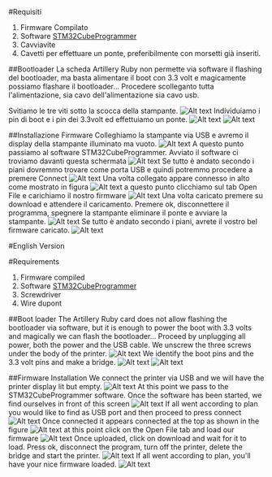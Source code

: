 #Requisiti
1. Firmware Compilato
1. Software  [STM32CubeProgrammer](https://www.st.com/en/development-tools/stm32cubeprog.html#get-software)
1. Cavviavite
1. Cavetti per effettuare un ponte, preferibilmente con morsetti già inseriti.


##Bootloader
La scheda Artillery Ruby non permette via software il flashing del bootloader, ma basta alimentare il boot con 3.3 volt e magicamente possiamo flashare il bootloader...
Procedere scolleganto tutta l'alimentazione, sia cavo dell'alimentazione sia cavo usb.


Svitiamo le tre viti sotto la scocca della stampante.
![Alt text](/Assets/pictures/print1.jpg)
Individuiamo i pin di boot e i pin dei 3.3volt ed effettuiamo un ponte.
![Alt text](/Assets/pictures/boot.jpg)
![Alt text](/Assets/pictures/jump.jpg)



##Installazione Firmware
Colleghiamo la stampante via USB e avremo il display della stampante illuminato ma vuoto.
![Alt text](/Assets/pictures/display.jpg)
A questo punto passiamo al software STM32CubeProgrammer.
Avviato il software ci troviamo davanti questa schermata
![Alt text](/Assets/pictures/schermata1.png)
Se tutto è andato secondo i piani dovremmo trovare come porta USB e quindi potremmo procedere a premere Connect
![Alt text](/Assets/pictures/schermata2.png)
Una volta collegato appare connesso in alto come mostrato in figura
![Alt text](/Assets/pictures/connect.png)
a questo punto clicchiamo sul tab Open File e carichiamo il nostro firmware
![Alt text](/Assets/pictures/firmware.png)
Una volta caricato premere su download e attendere il caricamento. 
Premere ok, disconnettere il programma, spegnere la stampante eliminare il ponte e avviare la stampante.
![Alt text](/Assets/pictures/completed.png)
Se tutto è andato secondo i piani, avrete il vostro bel firmware caricato.
![Alt text](/Assets/pictures/done.jpg)

#English Version

#Requirements
1. Firmware compiled
1. Software [STM32CubeProgrammer](https://www.st.com/en/development-tools/stm32cubeprog.html#get-software)
1. Screwdriver
1. Wire dupont

##Boot loader
The Artillery Ruby card does not allow flashing the bootloader via software, but it is enough to power the boot with 3.3 volts and magically we can flash the bootloader...
Proceed by unplugging all power, both the power and the USB cable.
We unscrew the three screws under the body of the printer.
![Alt text](/Assets/pictures/print1.jpg)
We identify the boot pins and the 3.3 volt pins and make a bridge.
![Alt text](/Assets/pictures/boot.jpg)
![Alt text](/Assets/pictures/jump.jpg)


##Firmware Installation
We connect the printer via USB and we will have the printer display lit but empty.
![Alt text](/Assets/pictures/display.jpg)
At this point we pass to the STM32CubeProgrammer software.
Once the software has been started, we find ourselves in front of this screen
![Alt text](/Assets/pictures/screen1.png)
If all went according to plan you would like to find as USB port and then proceed to press connect
![Alt text](/Assets/pictures/screen2.png)
Once connected it appears connected at the top as shown in the figure
![Alt text](/Assets/pictures/connect.png)
at this point click on the Open File tab and load our firmware
![Alt text](/Assets/pictures/firmware.png)
Once uploaded, click on download and wait for it to load.
Press ok, disconnect the program, turn off the printer, delete the bridge and start the printer.
![Alt text](/Assets/pictures/completed.png)
If all went according to plan, you'll have your nice firmware loaded.
![Alt text](/Assets/pictures/done.jpg)